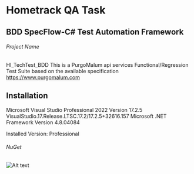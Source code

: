 # Hometrack QA Task
## BDD SpecFlow-C# Test Automation Framework 
###### Project Name
HI_TechTest_BDD
This is a PurgoMalum api services Functional/Regression Test Suite based on the available specification https://www.purgomalum.com
## Installation
Microsoft Visual Studio Professional 2022
Version 17.2.5
VisualStudio.17.Release.LTSC.17.2/17.2.5+32616.157
Microsoft .NET Framework
Version 4.8.04084

Installed Version: Professional
###### NuGet


![Alt text](/HI_TechTest/Image1.jpg?raw=true "NuGet Packages")